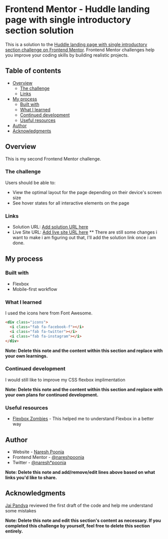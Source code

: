 # Frontend Mentor - Huddle landing page with single introductory section solution

This is a solution to the [Huddle landing page with single introductory section challenge on Frontend Mentor](https://www.frontendmentor.io/challenges/huddle-landing-page-with-a-single-introductory-section-B_2Wvxgi0). Frontend Mentor challenges help you improve your coding skills by building realistic projects.

## Table of contents

- [Overview](#overview)
  - [The challenge](#the-challenge)
  - [Links](#links)
- [My process](#my-process)
  - [Built with](#built-with)
  - [What I learned](#what-i-learned)
  - [Continued development](#continued-development)
  - [Useful resources](#useful-resources)
- [Author](#author)
- [Acknowledgments](#acknowledgments)

## Overview

This is my second Frontend Mentor challenge.

### The challenge

Users should be able to:

- View the optimal layout for the page depending on their device's screen size
- See hover states for all interactive elements on the page

### Links

- Solution URL: [Add solution URL here](https://your-solution-url.com)
- Live Site URL: [Add live site URL here](https://your-live-site-url.com)
  \*\* There are still some changes i want to make i am figuring out that, I'll add the solution link once i am done.

## My process

### Built with

- Flexbox
- Mobile-first workflow

### What I learned

I used the icons here from Font Awesome.

```html
<div class="icons">
  <i class="fab fa-facebook-f"></i>
  <i class="fab fa-twitter"></i>
  <i class="fab fa-instagram"></i>
</div>
```

**Note: Delete this note and the content within this section and replace with your own learnings.**

### Continued development

I would still like to improve my CSS flexbox implimentation

**Note: Delete this note and the content within this section and replace with your own plans for continued development.**

### Useful resources

- [Flexbox Zombies](https://mastery.games/flexboxzombies/) - This helped me to understand Flexbox in a better way

## Author

- Website - [Naresh Poonia](https://www.nareshpoonia.com)
- Frontend Mentor - [@nareshpoonia](https://www.frontendmentor.io/profile/nareshpoonia)
- Twitter - [@naresh\*poonia](https://www.twitter.com/naresh_poonia_)

**Note: Delete this note and add/remove/edit lines above based on what links you'd like to share.**

## Acknowledgments

[Jai Pandya](https://twitter.com/jaipandya) reviewed the first draft of the code and help me understand some mistakes

**Note: Delete this note and edit this section's content as necessary. If you completed this challenge by yourself, feel free to delete this section entirely.**
